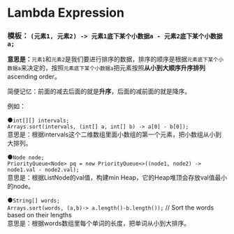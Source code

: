 # Lambda Expression

### 模板： `(元素1, 元素2) -> 元素1底下某个小数据a - 元素2底下某个小数据a;`

**意思是：**`元素1`和`元素2`是我们要进行排序的数据，排序的顺序是根据`元素底下某个小数据a`来决定的，按照`元素底下某个小数据a`把元素按照**从小到大顺序升序排列**ascending order。

简便记忆：前面的减去后面的就是**升序**，后面的减前面的就是降序。



例如：

●`int[][] intervals;`  
   `Arrays.sort(intervals, (int[] a, int[] b) -> a[0] - b[0]);`  
意思是：根据intervals这个二维数组里面小数组的第一个元素，把小数组从小到大排列。



●`Node node;`  
  `PriorityQueue<Node> pq = new PriorityQueue<>((node1, node2) -> node1.val - node2.val);`  
意思是：根据ListNode的val值，构建min Heap，它的Heap堆顶会存放val值最小的node。



●`String[] words;`  
  `Arrays.sort(words, (a,b)-> a.length()-b.length());` // Sort the words based on their lengths  
意思是：根据words数组里每个单词的长度，把单词从小到大排序。




